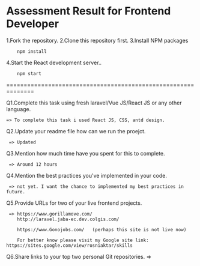 Assessment Result for Frontend Developer
=======================================================================
1.Fork the repository.
2.Clone this repository first.
3.Install NPM packages

        npm install
        
4.Start the React development server..

        npm start


==============================================================

Q1.Complete this task using fresh laravel/Vue JS/React JS or any other language.

    => To complete this task i used React JS, CSS, antd design.
    
Q2.Update your readme file how can we run the proejct.

     => Updated
     
Q3.Mention how much time have you spent for this to complete.

     => Around 12 hours
     
Q4.Mention the best practices you've implemented in your code.

     => not yet. I want the chance to implemented my best practices in future.
     
Q5.Provide URLs for two of your live frontend projects.

     => https://www.gorillamove.com/
        http://laravel.jaba-ec.dev.colgis.com/

        https://www.Gonojobs.com/   (perhaps this site is not live now)

        For better know please visit my Google site link: https://sites.google.com/view/rosniaktar/skills
        
Q6.Share links to your top two personal Git repositories.
    =>

